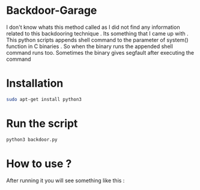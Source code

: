 # Backdoor-Garage
I don't know whats this method called as I did not find any information related to this backdooring technique . Its something that I came up with . This python scripts appends shell command to the parameter of system() function in C binaries . So when the binary runs the appended shell command runs too. Sometimes the binary gives segfault after executing the command 

# Installation
``` bash
sudo apt-get install python3
```
# Run the script
```bash
python3 backdoor.py
```
# How to use ?

After running it you will see something like this :






